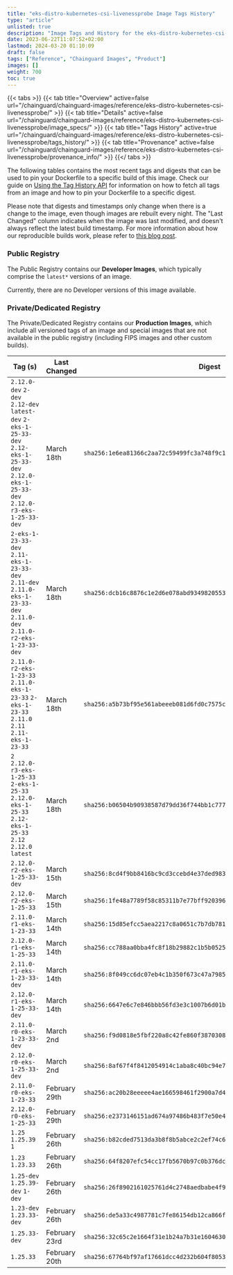 ```yaml
---
title: "eks-distro-kubernetes-csi-livenessprobe Image Tags History"
type: "article"
unlisted: true
description: "Image Tags and History for the eks-distro-kubernetes-csi-livenessprobe Chainguard Image"
date: 2023-06-22T11:07:52+02:00
lastmod: 2024-03-20 01:10:09
draft: false
tags: ["Reference", "Chainguard Images", "Product"]
images: []
weight: 700
toc: true
---
```


{{< tabs >}}
{{< tab title="Overview" active=false url="/chainguard/chainguard-images/reference/eks-distro-kubernetes-csi-livenessprobe/" >}}
{{< tab title="Details" active=false url="/chainguard/chainguard-images/reference/eks-distro-kubernetes-csi-livenessprobe/image_specs/" >}}
{{< tab title="Tags History" active=true url="/chainguard/chainguard-images/reference/eks-distro-kubernetes-csi-livenessprobe/tags_history/" >}}
{{< tab title="Provenance" active=false url="/chainguard/chainguard-images/reference/eks-distro-kubernetes-csi-livenessprobe/provenance_info/" >}}
{{</ tabs >}}

The following tables contains the most recent tags and digests that can be used to pin your Dockerfile to a specific build of this image. Check our guide on [Using the Tag History API](/chainguard/chainguard-images/using-the-tag-history-api/) for information on how to fetch all tags from an image and how to pin your Dockerfile to a specific digest.

Please note that digests and timestamps only change when there is a change to the image, even though images are rebuilt every night. The "Last Changed" column indicates when the image was last modified, and doesn't always reflect the latest build timestamp. For more information about how our reproducible builds work, please refer to [this blog post](https://www.chainguard.dev/unchained/reproducing-chainguards-reproducible-image-builds).

### Public Registry
The Public Registry contains our **Developer Images**, which typically comprise the `latest*` versions of an image.

Currently, there are no Developer versions of this image available.

### Private/Dedicated Registry
The Private/Dedicated Registry contains our **Production Images**, which include all versioned tags of an image and special images that are not available in the public registry (including FIPS images and other custom builds).

| Tag (s)                                                                                                                                       | Last Changed  | Digest                                                                    |
|-----------------------------------------------------------------------------------------------------------------------------------------------|---------------|---------------------------------------------------------------------------|
|  `2.12.0-dev` `2-dev` `2.12-dev` `latest-dev` `2-eks-1-25-33-dev` `2.12-eks-1-25-33-dev` `2.12.0-eks-1-25-33-dev` `2.12.0-r3-eks-1-25-33-dev` | March 18th    | `sha256:1e6ea81366c2aa72c59499fc3a748f9c195c385d3784c818900562b0490e63dd` |
|  `2-eks-1-23-33-dev` `2.11-eks-1-23-33-dev` `2.11-dev` `2.11.0-eks-1-23-33-dev` `2.11.0-dev` `2.11.0-r2-eks-1-23-33-dev`                      | March 18th    | `sha256:dcb16c8876c1e2d6e078abd934982055317fd42a86d7c07dd768a528a485830e` |
|  `2.11.0-r2-eks-1-23-33` `2.11.0-eks-1-23-33` `2-eks-1-23-33` `2.11.0` `2.11` `2.11-eks-1-23-33`                                              | March 18th    | `sha256:a5b73bf95e561abeeeb081d6fd0c7575cee9043ded8d31ae16ca3c7e59f7caea` |
|  `2` `2.12.0-r3-eks-1-25-33` `2-eks-1-25-33` `2.12.0-eks-1-25-33` `2.12-eks-1-25-33` `2.12` `2.12.0` `latest`                                 | March 18th    | `sha256:b06504b90938587d79dd36f744bb1c7771fc15c68d9098ca98a5a07d9edbbdf3` |
|  `2.12.0-r2-eks-1-25-33-dev`                                                                                                                  | March 15th    | `sha256:8cd4f9bb8416bc9cd3ccebd4e37ded983a227cebce27cf13f636b43d040cd4ca` |
|  `2.12.0-r2-eks-1-25-33`                                                                                                                      | March 15th    | `sha256:1fe48a7789f58c85311b7e77bff92039645931f25f057d9e992981f41d60a956` |
|  `2.11.0-r1-eks-1-23-33`                                                                                                                      | March 14th    | `sha256:15d85efcc5aea2217c8a0651c7b7db781f432a4413bd2edde15ddac745a33e36` |
|  `2.12.0-r1-eks-1-25-33`                                                                                                                      | March 14th    | `sha256:cc788aa0bba4fc8f18b29882c1b5b0525e61636cef7141ac2ab5115e8e538066` |
|  `2.11.0-r1-eks-1-23-33-dev`                                                                                                                  | March 14th    | `sha256:8f049cc6dc07eb4c1b350f673c47a7985271b9510ae98d2c526e5bca63603939` |
|  `2.12.0-r1-eks-1-25-33-dev`                                                                                                                  | March 14th    | `sha256:6647e6c7e846bbb56fd3e3c1007b6d01bdc96c6c27e453e80f4eca8d66f25627` |
|  `2.11.0-r0-eks-1-23-33-dev`                                                                                                                  | March 2nd     | `sha256:f9d0818e5fbf220a8c42fe860f38703081122406cc4e0fcc2e6d3194ce40c1dd` |
|  `2.12.0-r0-eks-1-25-33-dev`                                                                                                                  | March 2nd     | `sha256:8af67f4f8412054914c1aba8c40bc94e7e3c89823735c1de960146a65ed17477` |
|  `2.11.0-r0-eks-1-23-33`                                                                                                                      | February 29th | `sha256:ac20b28eeeee4ae166598461f2900a7d4dc0a95fb2af1f3c347677b84bbcae0f` |
|  `2.12.0-r0-eks-1-25-33`                                                                                                                      | February 29th | `sha256:e2373146151ad674a97486b483f7e50e43a22b48114347b15defea5f567a949b` |
|  `1.25` `1.25.39` `1`                                                                                                                         | February 26th | `sha256:b82cded7513da3b8f8b5abce2c2ef74c60705408ee6ba71a555ff37d2912b5fd` |
|  `1.23` `1.23.33`                                                                                                                             | February 26th | `sha256:64f8207efc54cc17fb5670b97c0b376dc7454c9239fbb08d16b9817c0386c2cf` |
|  `1.25-dev` `1.25.39-dev` `1-dev`                                                                                                             | February 26th | `sha256:26f8902161025761d4c2748aedbabe4f95d90757c8e345563edb88991d57febc` |
|  `1.23-dev` `1.23.33-dev`                                                                                                                     | February 26th | `sha256:de5a33c4987781c7fe86154db12ca866f37472f389f779f277d36e797e46a5ea` |
|  `1.25.33-dev`                                                                                                                                | February 23rd | `sha256:32c65c2e1664f31e1b24a7b31e1604630f6e26a68fddc148427312749cde000d` |
|  `1.25.33`                                                                                                                                    | February 20th | `sha256:67764bf97af17661dcc4d232b604f805376e3e25d3202eadf19e28e55d8bf558` |

